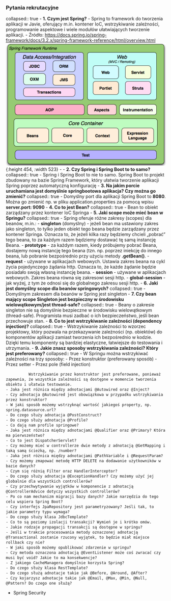 ### Pytania rekrutacyjne
collapsed:: true
	- **1. Czym jest Spring?**
		- Spring to framework do tworzenia aplikacji w Javie,  oferujący m.in. kontener IoC, wstrzykiwanie zależności, programowanie  aspektowe i wiele modułów ułatwiających tworzenie aplikacji.
		- Źródło:
		  https://docs.spring.io/spring-framework/docs/3.2.x/spring-framework-reference/html/overview.html
		  ![image.png](../assets/image_1720514429168_0.png){:height 454, :width 523}
		-
	- **2. Czy Spring i Spring Boot to to samo?**
	  collapsed:: true
		- Spring i Spring Boot to nie to samo. Spring Boot to projekt 
		  zbudowany na bazie Spring Framework, który ułatwia tworzenie aplikacji 
		  Spring poprzez automatyczną konfigurację
	- **3. Na jakim porcie uruchamiana jest domyślnie springbootowa aplikacja? Czy można go zmienić?**
	  collapsed:: true
		- Domyślny port dla aplikacji Spring Boot to **8080**. Można go zmienić np. w pliku application.properties za pomocą wpisu **server.port: 9090**
	- **4. Co to jest Bean?**
	  collapsed:: true
		- Bean to obiekt zarządzany przez kontener IoC Springa
	- **5. Jaki scope może mieć bean w Springu?**
	  collapsed:: true
		- Spring oferuje różne zakresy (scopes) dla beanów, m.in.:
			- **singleton** (domyślny) - jeżeli bean ma ustawiony zakres jako singleton, to tylko jeden obiekt tego beana będzie zarządzany przez kontener Springa. Oznacza to, że jeżeli kilka razy będziemy chcieli „pobrać” tego beana, to za każdym razem będziemy dostawać tę samą instancję Beana.
			- **prototype** - za każdym razem, kiedy próbujemy pobrać Beana, dostajemy nową instancję tego beana (tzn. np. poprzez iniekcję do innego beana, lub pobranie bezpośrednio przy użyciu metody **.getBean()**.
			- **request** - używane w aplikacjach webowych. Ustawia zakres beana na cykl życia pojedynczego żądania http. Oznacza to, że każde żądanie będzie posiadało swoją własną instancję beana.
			- **session** - używane w aplikacjach webowych. Zakres beana równa się zakresowi sesji http.
			- **global-session** - jak wyżej, z tym że odnosi się do globalnego zakresu sesji http.
	- **6. Jaki jest domyślny scope dla beanów springowych?**
	  collapsed:: true
		- Domyślnym zakresem dla beanów w Spring jest singleton
	- **7. Czy bean mający scope Singleton jest bezpieczny w środowisku wielowątkowym/jest thread-safe?**
	  collapsed:: true
		- Beany o zakresie singleton nie są domyślnie bezpieczne w środowisku wielowątkowym (thread-safe). Programista musi zadbać o ich bezpieczeństwo, jeśli bean przechowuje stan.
	- **8. Co to jest wstrzykiwanie zależności (dependency injection)?**
	  collapsed:: true
		- Wstrzykiwanie zależności to wzorzec projektowy, który pozwala na  przekazywanie zależności (np. obiektów) do komponentów aplikacji zamiast tworzenia ich bezpośrednio w kodzie. Dzięki temu komponenty są bardziej elastyczne, łatwiejsze do testowania i utrzymania.
	- **9. Jakie znasz sposoby wstrzykiwania zależności? Który jest preferowany?**
	  collapsed:: true
		- W Springu można wstrzykiwać zależności na trzy sposoby:
			- Przez konstruktor (preferowany sposób)
			- Przez setter
			- Przez pole (field injection)
			  
			  Wstrzykiwanie przez konstruktor jest preferowane, ponieważ  zapewnia, że wszystkie zależności są dostępne w momencie tworzenia  obiektu i ułatwia testowanie.
	- Jaka jest różnica między adnotacjami @Autowired oraz @Inject?
	- Czy adnotacja @Autowired jest obowiązkowa w przypadku wstrzykiwania przez konstruktor?
	- W jaki sposób możemy wstrzyknąć wartość jakiegoś property, np. spring.datasource.url?
	- Do czego służy adnotacja @PostConstruct?
	- Do czego służy adnotacja @Profile?
	- Co dają nam profile springowe?
	- Jaka jest różnica między adnotacjami @Qualifier oraz @Primary? Która ma pierwszeństwo?
	- Co to jest DispatcherServlet?
	- Czy możemy mieć w controllerze dwie metody z adnotacją @GetMapping i taką samą ścieżką, np. /number?
	- Jaka jest różnica między adnotacjami @PathVariable i @RequestParam?
	- Czy możemy zmapować metodę HTTP DELETE na dodawanie użytkowników w bazie danych?
	- Czym się różnią Filter oraz HandlerInterceptor?
	- Do czego służy adnotacja @ExceptionHandler? Czy możemy użyć jej globalnie dla wszystkich controllerów?
	- Czy przechwytywanie wyjątków w komponencie z adnotacją @ControllerAdvice dotyczy wszystkich controllerów?
	- Po co nam mechanizm migracji bazy danych? Jakie narzędzia do tego celu wspiera Spring Boot?
	- Czy interfejs JpaRepository jest parametryzowany? Jeśli tak, to jakie parametry typu wymaga?
	- Do czego służy klasa JdbcTemplate?
	- Co to są poziomy izolacji transakcji? Wymień je i krótko omów.
	- Jakie rodzaje propagacji transakcji są dostępne w springu?
	- Jeśli w trakcie procesowania metody oznaczonej adnotacją @Transactional zostanie rzucony wyjątek, to będzie miał miejsce rollback czy nie?
	- W jaki sposób możemy opublikować zdarzenie w springu?
	- Czy metoda oznaczona adnotacją @EventListener może coś zwracać czy musi być void? Jakie to ma konsekwencje?
	- Z jakiego CacheManagera domyślnie korzysta Spring?
	- Do czego służy klasa RestTemplate?
	- Do czego służą adnotacje takie jak @Before, @Around, @After?
	- Czy kojarzysz adnotacje takie jak @Email, @Max, @Min, @Null, @Pattern? Do czego one służą?
- Spring Security